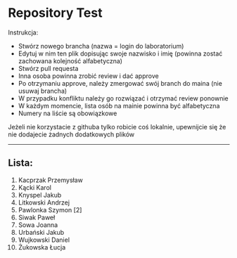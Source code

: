 # Repository Test
Instrukcja:
* Stwórz nowego brancha (nazwa = login do laboratorium)
* Edytuj w nim ten plik dopisując swoje nazwisko i imię (powinna zostać zachowana kolejność alfabetyczna)
* Stwórz pull requesta
* Inna osoba powinna zrobić review i dać approve
* Po otrzymaniu approve, należy zmergować swój branch do maina (nie usuwaj brancha)
* W przypadku konfliktu należy go rozwiązać i otrzymać review ponownie
* W każdym momencie, lista osób na mainie powinna być alfabetyczna
* Numery na liście są obowiązkowe

Jeżeli nie korzystacie z githuba tylko robicie coś lokalnie, upewnijcie się że nie dodajecie żadnych dodatkowych plików

---
## Lista:

1. Kacprzak Przemysław
2. Kącki Karol
3. Knyspel Jakub
4. Litkowski Andrzej
5. Pawlonka Szymon [2]
6. Siwak Paweł
7. Sowa Joanna
8. Urbański Jakub
9. Wujkowski Daniel
10. Żukowska Łucja
